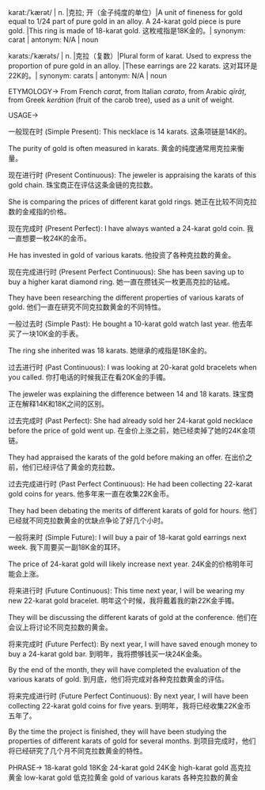 karat:/ˈkærət/ | n. |克拉; 开（金子纯度的单位）|A unit of fineness for gold equal to 1/24 part of pure gold in an alloy.  A 24-karat gold piece is pure gold. |This ring is made of 18-karat gold.  这枚戒指是18K金的。| synonym: carat | antonym: N/A | noun

karats:/ˈkærəts/ | n. |克拉（复数）|Plural form of karat.  Used to express the proportion of pure gold in an alloy. |These earrings are 22 karats.  这对耳环是22K的。| synonym: carats | antonym: N/A | noun

ETYMOLOGY->
From French *carat*, from Italian *carato*, from Arabic *qīrāṭ*, from Greek *kerátion* (fruit of the carob tree), used as a unit of weight.

USAGE->

一般现在时 (Simple Present):
This necklace is 14 karats. 这条项链是14K的。

The purity of gold is often measured in karats. 黄金的纯度通常用克拉来衡量。


现在进行时 (Present Continuous):
The jeweler is appraising the karats of this gold chain. 珠宝商正在评估这条金链的克拉数。

She is comparing the prices of different karat gold rings.  她正在比较不同克拉数的金戒指的价格。


现在完成时 (Present Perfect):
I have always wanted a 24-karat gold coin. 我一直想要一枚24K的金币。

He has invested in gold of various karats. 他投资了各种克拉数的黄金。


现在完成进行时 (Present Perfect Continuous):
She has been saving up to buy a higher karat diamond ring. 她一直在攒钱买一枚更高克拉的钻戒。

They have been researching the different properties of various karats of gold. 他们一直在研究不同克拉数黄金的不同特性。


一般过去时 (Simple Past):
He bought a 10-karat gold watch last year. 他去年买了一块10K金的手表。

The ring she inherited was 18 karats. 她继承的戒指是18K金的。


过去进行时 (Past Continuous):
I was looking at 20-karat gold bracelets when you called. 你打电话的时候我正在看20K金的手镯。

The jeweler was explaining the difference between 14 and 18 karats. 珠宝商正在解释14K和18K之间的区别。


过去完成时 (Past Perfect):
She had already sold her 24-karat gold necklace before the price of gold went up. 在金价上涨之前，她已经卖掉了她的24K金项链。

They had appraised the karats of the gold before making an offer. 在出价之前，他们已经评估了黄金的克拉数。


过去完成进行时 (Past Perfect Continuous):
He had been collecting 22-karat gold coins for years. 他多年来一直在收集22K金币。

They had been debating the merits of different karats of gold for hours. 他们已经就不同克拉数黄金的优缺点争论了好几个小时。


一般将来时 (Simple Future):
I will buy a pair of 18-karat gold earrings next week. 我下周要买一副18K金的耳环。

The price of 24-karat gold will likely increase next year. 24K金的价格明年可能会上涨。


将来进行时 (Future Continuous):
This time next year, I will be wearing my new 22-karat gold bracelet. 明年这个时候，我将戴着我的新22K金手镯。

They will be discussing the different karats of gold at the conference. 他们在会议上将讨论不同克拉数的黄金。


将来完成时 (Future Perfect):
By next year, I will have saved enough money to buy a 24-karat gold bar. 到明年，我将攒够钱买一块24K金条。

By the end of the month, they will have completed the evaluation of the various karats of gold. 到月底，他们将完成对各种克拉数黄金的评估。


将来完成进行时 (Future Perfect Continuous):
By next year, I will have been collecting 22-karat gold coins for five years. 到明年，我将已经收集22K金币五年了。

By the time the project is finished, they will have been studying the properties of different karats of gold for several months. 到项目完成时，他们将已经研究了几个月不同克拉数黄金的特性。


PHRASE->
18-karat gold 18K金
24-karat gold 24K金
high-karat gold 高克拉黄金
low-karat gold 低克拉黄金
gold of various karats 各种克拉数的黄金